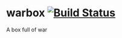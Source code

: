 warbox [![Build Status](https://travis-ci.org/pkawiak/warbox.png?branch=master)](https://travis-ci.org/pkawiak/warbox)
=========

A box full of war
